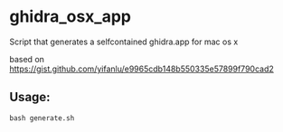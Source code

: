 # ghidra_osx_app

Script that generates a selfcontained ghidra.app for mac os x

based on https://gist.github.com/yifanlu/e9965cdb148b550335e57899f790cad2

## Usage:

`bash generate.sh`
